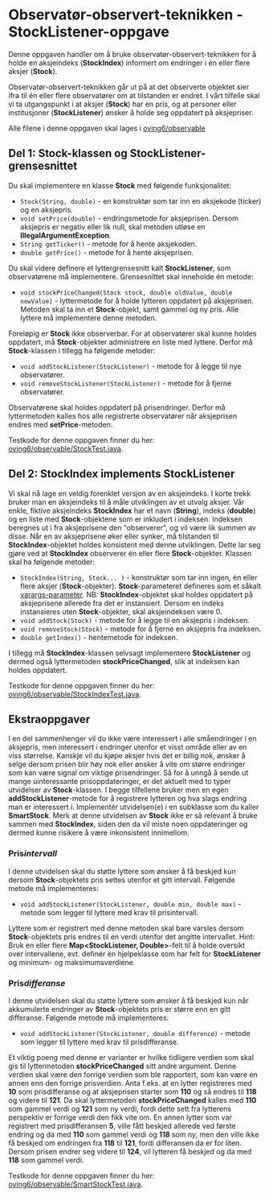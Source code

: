 # Observatør-observert-teknikken - StockListener-oppgave

Denne oppgaven handler om å bruke observatør-observert-teknikken for å holde en aksjeindeks (**StockIndex**) informert om endringer i én eller flere aksjer (**Stock**).

Observatør-observert-teknikken går ut på at det observerte objektet sier ifra til én eller flere observatører om at tilstanden er endret. I vårt tilfelle skal vi ta utgangspunkt i at aksjer (**Stock**) har en pris, og at personer eller institusjoner (**StockListener**) ønsker å holde seg oppdatert på aksjepriser.

Alle filene i denne oppgaven skal lages i [oving6/observable](../../src/main/java/oving6/observable)

## Del 1: Stock-klassen og StockListener-grensesnittet

Du skal implementere en klasse **Stock** med følgende funksjonalitet:

- `Stock(String, double)` - en konstruktør som tar inn en aksjekode (ticker) og en aksjepris.
- `void setPrice(double)` - endringsmetode for aksjeprisen. Dersom aksjepris er negativ eller lik null, skal metoden utløse en **IllegalArgumentException**.
- `String getTicker()` - metode for å hente aksjekoden.
- `double getPrice()` - metode for å hente aksjeprisen.

Du skal videre definere et lyttergrensesnitt kalt **StockListener**, som observatørene må implementere. Grensesnittet skal inneholde én metode:

- `void stockPriceChanged(Stock stock, double oldValue, double newValue)` - lyttermetode for å holde lytteren oppdatert på aksjeprisen. Metoden skal ta inn et **Stock**-objekt, samt gammel og ny pris. Alle lyttere må implementere denne metoden.

Foreløpig er **Stock** ikke observerbar. For at observatører skal kunne holdes oppdatert, må **Stock**-objekter administrere en liste med lyttere. Derfor må **Stock**-klassen i tillegg ha følgende metoder:

- `void addStockListener(StockListener)` - metode for å legge til nye observatører.
- `void removeStockListener(StockListener)` - metode for å fjerne observatører.

Observatørene skal holdes oppdatert på prisendringer. Derfor må lyttermetoden kalles hos alle registrerte observatører når aksjeprisen endres med **setPrice**-metoden.

Testkode for denne oppgaven finner du her: [oving6/observable/StockTest.java](../../src/test/java/oving6/observable/StockTest.java).

## Del 2: StockIndex implements StockListener

Vi skal nå lage en veldig forenklet versjon av en aksjeindeks. I korte trekk bruker man en aksjeindeks til å måle utviklingen av et utvalg aksjer. Vår enkle, fiktive aksjeindeks **StockIndex** har et navn (**String**), indeks (**double**) og en liste med **Stock**-objektene som er inkludert i indeksen. Indeksen beregnes ut i fra aksjeprisene den "observerer", og vil være lik summen av disse. Når en av aksjeprisene øker eller synker, må tilstanden til **StockIndex**-objektet holdes konsistent med denne utviklingen. Dette lar seg gjøre ved at **StockIndex** observerer én eller flere **Stock**-objekter. Klassen skal ha følgende metoder:

- `StockIndex(String, Stock... )` - konstruktør som tar inn ingen, én eller flere aksjer (**Stock**-objekter). **Stock**-parameteret defineres som et såkalt [varargs-parameter](https://www.ntnu.no/wiki/display/tdt4100/Varargs+-+variabelt+antall+argumenter). NB: **StockIndex**-objektet skal holdes oppdatert på aksjeprisene allerede fra det er instansiert. Dersom en indeks instansieres uten **Stock**-objekter, skal aksjeindeksen være 0.
- `void addStock(Stock)` - metode for å legge til en aksjepris i indeksen.
- `void removeStock(Stock)` - metode for å fjerne en aksjepris fra indeksen.
- `double getIndex()` - hentemetode for indeksen.

I tillegg må **StockIndex**-klassen selvsagt implementere **StockListener** og dermed også lyttermetoden **stockPriceChanged**, slik at indeksen kan holdes oppdatert.

Testkode for denne oppgaven finner du her: [oving6/observable/StockIndexTest.java](../../src/test/java/oving6/observable/StockIndexTest.java).

## Ekstraoppgaver

I en del sammenhenger vil du ikke være interessert i alle småendringer i en aksjepris, men interessert i endringer utenfor et visst område eller av en viss størrelse. Kanskje vil du kjøpe aksjer hvis det er billig nok, ønsker å selge dersom prisen blir høy nok eller ønsker å vite om større endringer som kan være signal om viktige prisendringer. Så for å unngå å sende ut mange uinteressante prisoppdateringer, er det aktuelt med to typer utvidelser av **Stock**-klassen. I begge tilfellene bruker men en egen **addStockListener**-metode for å registrere lytteren og hva slags endring man er interessert i. Implementér utvidelsen(e) i en subklasse som du kaller **SmartStock**. Merk at denne utvidelsen av **Stock** ikke er så relevant å bruke sammen med **StockIndex**, siden den da vil miste noen oppdateringer og dermed kunne risikere å være inkonsistent innimellom.

### Pris*intervall*

I denne utvidelsen skal du støtte lyttere som ønsker å få beskjed kun dersom **Stock**-objektets pris settes utenfor et gitt intervall. Følgende metode må implementeres:

- `void addStockListener(StockListener, double min, double max)` - metode som legger til lyttere med krav til prisintervall.

Lyttere som er registrert med denne metoden skal bare varsles dersom **Stock**-objektets pris endres til en verdi utenfor det angitte intervallet. Hint: Bruk en eller flere **Map<StockListener, Double>**-felt til å holde oversikt over intervallene, evt. definér en hjelpeklasse som har felt for **StockListener** og minimum- og maksimumsverdiene.

### Pris*differanse*

I denne utvidelsen skal du støtte lyttere som ønsker å få beskjed kun når akkumulerte endringer av **Stock**-objektets pris er større enn en gitt differanse. Følgende metode må implementeres:

- `void addStockListener(StockListener, double difference)` - metode som legger til lyttere med krav til prisdifferanse.

Et viktig poeng med denne er varianter er hvilke tidligere verdien som skal gis til lyttermetoden **stockPriceChanged** sitt andre argument. Denne verdien skal være den forrige verdien som ble rapportert, som kan være en annen enn den forrige prisverdien. Anta f.eks. at en lytter registreres med **10** som prisdifferanse og at aksjeprisen starter som **110** og så endres til **118** og videre til **121**. Da skal lyttermetoden **stockPriceChanged** kalles med **110** som gammel verdi og **121** som ny verdi, fordi dette sett fra lytterens perspektiv er forrige verdi den fikk vite om. En annen lytter som var registrert med prisdifferansen **5**, ville fått beskjed allerede ved første endring og da med **110** som gammel verdi og **118** som ny, men den ville ikke få beskjed om endringen fra **118** til **121**, fordi differansen da er for liten. Dersom prisen endrer seg videre til **124**, vil lytteren få beskjed og da med **118** som gammel verdi.

Testkode for denne oppgaven finner du her: [oving6/observable/SmartStockTest.java](../../src/test/java/oving6/observable/SmartStockTest.java).
